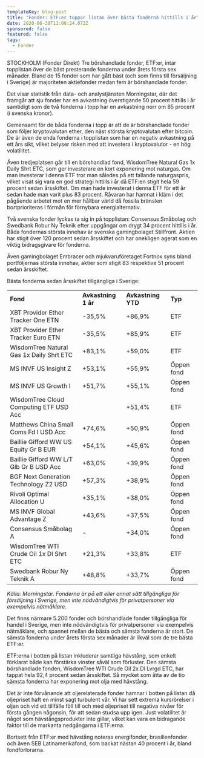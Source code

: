 ```yaml
---
templateKey: blog-post
title: "Fonder: ETF:er toppar listan över bästa fonderna hittills i år"
date: 2020-06-30T11:00:24.072Z
sponsored: false
featured: false
tags:
  - Fonder
---
```

<!--StartFragment-->

STOCKHOLM (Fonder Direkt) Tre börshandlade fonder, ETF:er, intar topplistan över de bäst presterande fonderna under årets första sex månader. Bland de 15 fonder som har gått bäst (och som finns till försäljning i Sverige) är majoriteten aktiefonder medan fem är börshandlade fonder.

Det visar statistik från data- och analystjänsten Morningstar, där det framgår att sju fonder har en avkastning överstigande 50 procent hittills i år samtidigt som de två fonderna i topp har en avkastning norr om 85 procent (i svenska kronor).

Gemensamt för de båda fonderna i topp är att de är börshandlade fonder som följer kryptovalutan ether, den näst största kryptovalutan efter bitcoin. De är även de enda fonderna i topplistan som har en negativ avkastning på ett års sikt, vilket belyser risken med att investera i kryptovalutor - en hög volatilitet.

Även tredjeplatsen går till en börshandlad fond, WisdomTree Natural Gas 1x Daily Shrt ETC, som ger investerare en kort exponering mot naturgas. Om man investerar i denna ETF tror man således på ett fallande naturgaspris, vilket visat sig vara en god strategi hittills i år då ETF:en stigit hela 59 procent sedan årsskiftet. Om man hade investerat i denna ETF för ett år sedan hade man varit plus 83 procent. Råvaran har hamnat i kläm i det pågående arbetet mot en mer hållbar värld då fossila bränslen bortprioriteras i förmån för förnybara energialternativ.

Två svenska fonder lyckas ta sig in på topplistan: Consensus Småbolag och Swedbank Robur Ny Teknik efter uppgångar om drygt 34 procent hittills i år. Båda fondernas största innehav är svenska gamingbolaget Stillfront. Aktien har stigit över 120 procent sedan årsskiftet och har onekligen agerat som en viktig bidragsgivare för fonderna.

Även gamingbolaget Embracer och mjukvaruföretaget Fortnox syns bland portföljernas största innehav, aktier som stigit 83 respektive 51 procent sedan årsskiftet.

Bästa fonderna sedan årsskiftet tillgängliga i Sverige:

|                                          |                     |                    |            |
| ---------------------------------------- | ------------------- | ------------------ | ---------- |
| **Fond**                                 | **Avkastning 1 år** | **Avkastning YTD** | **Typ**    |
| XBT Provider Ether Tracker One ETN       | \-35,5%             | +86,9%             | ETF        |
| XBT Provider Ether Tracker Euro ETN      | \-35,5%             | +85,9%             | ETF        |
| WisdomTree Natural Gas 1x Daily Shrt ETC | +83,1%              | +59,0%             | ETF        |
| MS INVF US Insight Z                     | +53,1%              | +55,9%             | Öppen fond |
| MS INVF US Growth I                      | +51,7%              | +55,1%             | Öppen fond |
| WisdomTree Cloud Computing ETF USD Acc   |                     | +51,4%             | ETF        |
| Matthews China Small Coms Fd I USD Acc   | +74,6%              | +50,9%             | Öppen fond |
| Baillie Gifford WW US Equity Gr B EUR    | +54,1%              | +45,6%             | Öppen fond |
| Baillie Gifford WW L/T Glb Gr B USD Acc  | +63,0%              | +39,9%             | Öppen fond |
| BGF Next Generation Technology Z2 USD    | +57,3%              | +38,9%             | Öppen fond |
| Rivoli Optimal Allocation U              | +35,1%              | +38,0%             | Öppen fond |
| MS INVF Global Advantage Z               | +43,6%              | +37,5%             | Öppen fond |
| Consensus Småbolag A                     | \-                  | +34,0%             | Öppen fond |
| WisdomTree WTI Crude Oil 1x Dl Shrt ETC  | +21,3%              | +33,8%             | ETF        |
| Swedbank Robur Ny Teknik A               | +48,8%              | +33,7%             | Öppen fond |

*Källa: Morningstar. Fonderna är på ett eller annat sätt tillgängliga för försäljning i Sverige, men inte nödvändigtvis för privatpersoner via exempelvis nätmäklare.*

Det finns närmare 5.200 fonder och börshandlade fonder tillgängliga för handel i Sverige, men inte nödvändigtvis för privatpersoner via exempelvis nätmäklare, och spannet mellan de bästa och sämsta fonderna är stort. De sämsta fonderna under årets första sex månader är likväl som de tre bästa ETF:er.

ETF:erna i botten på listan inkluderar samtliga hävstång, som enkelt förklarat både kan förstärka vinster såväl som förluster. Den sämsta börshandlade fonden, WisdomTree WTI Crude Oil 2x Dl Lvrgd ETC, har tappat hela 92,4 procent sedan årsskiftet. Så mycket som åtta av de tio sämsta fonderna har exponering mot olja med hävstång.

Det är inte förvånande att oljerelaterade fonder hamnar i botten på listan då oljepriset haft en minst sagt turbulent vår. Vi har sett extrema kursrörelser i oljan och vid ett tillfälle föll till och med oljepriset till negativa nivåer för första gången någonsin, för att sedan studsa upp igen. Just volatilitet är något som hävstångsprodukter inte gillar, vilket kan vara en bidragande faktor till de markanta nedgångarna i ETF:erna.

Bortsett från ETF:er med hävstång noteras energifonder, brasilienfonder och även SEB Latinamerikafond, som backat nästan 40 procent i år, bland fondförlorarna.

<!--EndFragment-->